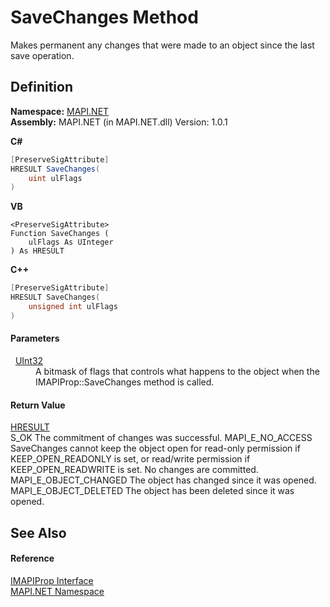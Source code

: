 # SaveChanges Method


Makes permanent any changes that were made to an object since the last save operation.



## Definition
**Namespace:** <a href="N_MAPI_NET.md">MAPI.NET</a>  
**Assembly:** MAPI.NET (in MAPI.NET.dll) Version: 1.0.1

**C#**
``` C#
[PreserveSigAttribute]
HRESULT SaveChanges(
	uint ulFlags
)
```
**VB**
``` VB
<PreserveSigAttribute>
Function SaveChanges ( 
	ulFlags As UInteger
) As HRESULT
```
**C++**
``` C++
[PreserveSigAttribute]
HRESULT SaveChanges(
	unsigned int ulFlags
)
```



#### Parameters
<dl><dt>  <a href="https://learn.microsoft.com/dotnet/api/system.uint32" target="_blank" rel="noopener noreferrer">UInt32</a></dt><dd>A bitmask of flags that controls what happens to the object when the IMAPIProp::SaveChanges method is called.</dd></dl>

#### Return Value
<a href="T_MAPI_NET_HRESULT.md">HRESULT</a>  
S_OK The commitment of changes was successful. MAPI_E_NO_ACCESS SaveChanges cannot keep the object open for read-only permission if KEEP_OPEN_READONLY is set, or read/write permission if KEEP_OPEN_READWRITE is set. No changes are committed. MAPI_E_OBJECT_CHANGED The object has changed since it was opened. MAPI_E_OBJECT_DELETED The object has been deleted since it was opened.

## See Also


#### Reference
<a href="T_MAPI_NET_IMAPIProp.md">IMAPIProp Interface</a>  
<a href="N_MAPI_NET.md">MAPI.NET Namespace</a>  
